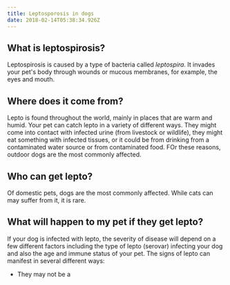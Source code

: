 ```yaml
---
title: Leptosporosis in dogs
date: 2018-02-14T05:38:34.926Z
---
```



## What is leptospirosis?
Leptospirosis is caused by a type of bacteria called _leptospira_. It invades your pet's body through wounds or mucous membranes, for example, the eyes and mouth. 

## Where does it come from?
Lepto is found throughout the world, mainly in places that are warm and humid.
Your pet can catch lepto in a variety of different ways. They might come into contact with infected urine (from livestock or wildlife), they might eat something with infected tissues, or it could be from drinking from a contaminated water source or from contaminated food.
FOr these reasons, outdoor dogs are the most commonly affected.

## Who can get lepto?
Of domestic pets, dogs are the most commonly affected. While cats can may suffer from it, it is rare.  

## What will happen to my pet if they get lepto?
If your dog is infected with lepto, the severity of disease will depend on a few different factors including the type of lepto (serovar) infecting your dog and also the age and immune status of your pet. 
The signs of lepto can manifest in several different ways: 
* They may not be a
